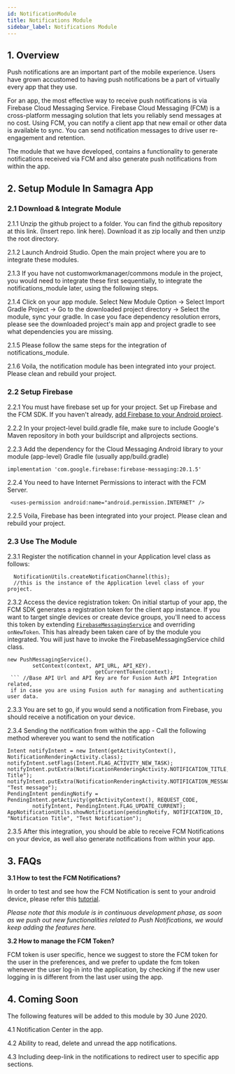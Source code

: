 ```yaml
---
id: NotificationModule
title: Notifications Module
sidebar_label: Notifications Module
---
```


## 1. Overview

Push notifications are an important part of the mobile experience. Users have grown accustomed to having push notifications be a part of virtually every app that they use. 

For an app, the most effective way to receive push notifications is via Firebase Cloud Messaging Service. Firebase Cloud Messaging (FCM) is a cross-platform messaging solution that lets you reliably send messages at no cost. Using FCM, you can notify a client app that new email or other data is available to sync. You can send notification messages to drive user re-engagement and retention.

The module that we have developed, contains a functionality to generate notifications received via FCM and also generate push notifications from within the app.

## 2. Setup Module In Samagra App

### 2.1 Download & Integrate Module

2.1.1  Unzip the github project to a folder. You can find the github repository at this link. (Insert repo. link here). Download it as zip locally and then unzip the root directory.

2.1.2  Launch Android Studio. Open the main project where you are to integrate these modules. 

2.1.3  If you have not customworkmanager/commons module in the project, you would need to integrate these first sequentially, to integrate the notifications_module later, using the following steps.

2.1.4  Click on your app module. Select New Module Option -> Select Import Gradle Project -> Go to the downloaded project directory -> Select the module, sync your gradle. In case you face dependency resolution errors, please see the downloaded project's main app and project gradle to see what dependencies you are missing.

2.1.5  Please follow the same steps for the integration of notifications_module.

2.1.6 Voila, the notification module has been integrated into your project. Please clean and rebuild your project.

### 2.2 Setup Firebase

2.2.1  You must have firebase set up for your project. Set up Firebase and the FCM SDK. If you haven't already, [add Firebase to your Android project](https://firebase.google.com/docs/android/setup).

2.2.2  In your project-level build.gradle file, make sure to include Google's Maven repository in both your buildscript and allprojects sections.

2.2.3  Add the dependency for the Cloud Messaging Android library to your module (app-level) Gradle file (usually app/build.gradle)

```
implementation 'com.google.firebase:firebase-messaging:20.1.5'
```

2.2.4  You need to have Internet Permissions to interact with the FCM Server.
 
```
 <uses-permission android:name="android.permission.INTERNET" />
```

2.2.5  Voila, Firebase has been integrated into your project. Please clean and rebuild your project.


### 2.3 Use The Module

2.3.1  Register the notification channel in your Application level class as follows:
```
  NotificationUtils.createNotificationChannel(this);
  //this is the instance of the Application level class of your project.
```
2.3.2 Access the device registration token: On initial startup of your app, the FCM SDK generates a registration token for the client app instance. If you want to target single devices or create device groups, you'll need to access this token by extending  [`FirebaseMessagingService`](https://firebase.google.com/docs/reference/android/com/google/firebase/messaging/FirebaseMessagingService)  and overriding  `onNewToken`. This has already been taken care of by the module you integrated. You will just have to invoke the FirebaseMessagingService child class.
``` 
new PushMessagingService().
		setContext(context, API_URL, API_KEY).	
							getCurrentToken(context);
 ``` //Base API Url and API Key are for Fusion Auth API Integration related,
 if in case you are using Fusion auth for managing and authenticating user data.
```

2.3.3  You are set to go, if you would send a notification from Firebase, you should receive a notification on your device. 

2.3.4  Sending the notification from within the app - Call the following method wherever you want to send the notification

```
Intent notifyIntent = new Intent(getActivityContext(), NotificationRenderingActivity.class);  
notifyIntent.setFlags(Intent.FLAG_ACTIVITY_NEW_TASK);  
notifyIntent.putExtra(NotificationRenderingActivity.NOTIFICATION_TITLE,"Notification Title");  
notifyIntent.putExtra(NotificationRenderingActivity.NOTIFICATION_MESSAGE, "Test message");   
PendingIntent pendingNotify = PendingIntent.getActivity(getActivityContext(), REQUEST_CODE,  
        notifyIntent, PendingIntent.FLAG_UPDATE_CURRENT);  
AppNotificationUtils.showNotification(pendingNotify, NOTIFICATION_ID, "Notification Title", "Test Notification");
```

2.3.5  After this integration, you should be able to receive FCM Notifications on your device, as well also generate notifications from within your app. 


## 3. FAQs

**3.1 How to test the FCM Notifications?**

In order to test and see how the FCM Notification is sent to your android device, please refer this [tutorial](https://firebase.google.com/docs/cloud-messaging/android/first-message).

*Please note that this module is in continuous development phase, as soon as we push out new functionalities related to Push Notifications, we would keep adding the features here.*

**3.2 How to manage the FCM Token?**

FCM token is user specific, hence we suggest to store the FCM token for the user in the preferences, and we prefer to update the fcm token whenever the user log-in into the application, by checking if the new user logging in is different from the last user using the app.

## 4. Coming Soon

The following features will be added to this module by 30 June 2020.

4.1 Notification Center in the app.

4.2 Ability to read, delete and unread the app notifications.

4.3 Including deep-link in the notifications to redirect user to specific app sections.
